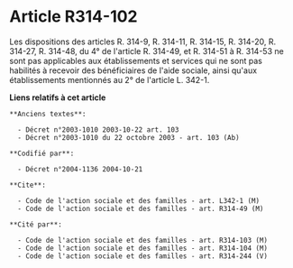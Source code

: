 # Article R314-102

Les dispositions des articles R. 314-9, R. 314-11, R. 314-15, R. 314-20, R. 314-27, R. 314-48, du 4° de l'article R. 314-49,
et R. 314-51 à R. 314-53 ne sont pas applicables aux établissements et services qui ne sont pas habilités à recevoir des
bénéficiaires de l'aide sociale, ainsi qu'aux établissements mentionnés au 2° de l'article L. 342-1.

**Liens relatifs à cet article**

	**Anciens textes**:

	  - Décret n°2003-1010 2003-10-22 art. 103
	  - Décret n°2003-1010 du 22 octobre 2003 - art. 103 (Ab)

	**Codifié par**:

	  - Décret n°2004-1136 2004-10-21

	**Cite**:

	  - Code de l'action sociale et des familles - art. L342-1 (M)
	  - Code de l'action sociale et des familles - art. R314-49 (M)

	**Cité par**:

	  - Code de l'action sociale et des familles - art. R314-103 (M)
	  - Code de l'action sociale et des familles - art. R314-104 (M)
	  - Code de l'action sociale et des familles - art. R314-244 (V)
